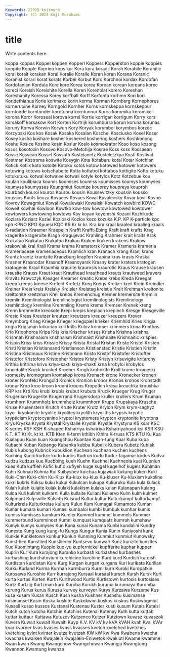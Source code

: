 ```yaml
---
Keywords: 22925 kojimura
Copyright: (C) 2024 Koji Murakami
---
```


# title

Write contents here.



 koppa
koppas Koppel koppen Kopperl Koppers Kopperston koppie koppies koppite Kopple
Koprino kops kor Kora kora koradji Korah Korahite Korahitic korai
korait korakan Koral Koralie Koralle Koran koran Korana Koranic Koranist
korari korat korats Korbel Korbut Korc Korchnoi kordax Kordofan Kordofanian
Kordula Kore kore Korea korea Korean korean koreans korec koreci
Koreish Koreishite Korella Koren Korenblat korero Koreshan Koreshanity Koressa Korey
korfball Korff Korfonta korhmn Kori kori Koridethianus Korie korimako korin
korma Korman Kornberg Kornephorus kornerupine Korney Korngold Kornher Korns kornskeppa
kornskeppur korntonde korntonder korntunna korntunnur Koroa koromika koromiko korona Koror
Koroseal korova korrel Korrie korrigan korrigum Korry kors korsakoff korsakow
Kort Korten Kortrijk korumburra korun koruna korunas koruny Korwa Korwin
Korwun Kory Koryak korymboi korymbos korzec Korzybski Kos kos Kosak
Kosaka Kosalan Koschei Kosciusko Kosel Koser Kosey kosha koshare kosher
koshered koshering koshers Koshkonong Koshu Kosice Kosimo kosin Kosiur Koslo
kosmokrator Koso koso kosong kosos kosotoxin Kosovo Kosovo-Metohija Kosrae Koss
koss Kossaean Kosse Kossean Kossel Kossuth Kostelanetz Kosteletzkya Kosti Kostival
Kostman Kostroma koswite Kosygin Kota Kotabaru kotal Kotar Kotchian Kotick
Kotlik koto kotoite Kotoko kotos kotow kotowed kotower kotowers kotowing
kotows kotschubeite Kotta kottaboi kottabos kottigite Kotto kotuku kotukutuku kotwal
kotwalee kotwali kotyle kotylos Kotz Kotzebue kou koulan koulibiaca koumis
koumises koumiss koumisses koumys koumyses koumyss koumysses Koungmiut Kountze kouprey
koupreys kouproh kourbash kouroi kouros Kourou kousin Koussevitzky koussin kousso
koussos Kouts kouza Kovacev Kovacs Koval Kovalevsky Kovar kovil Kovno
Kovrov Kowagmiut Kowal Kowalewski Kowalski Kowatch kowbird KOWC Koweit kowhai
Kowloon Kowtko kow-tow kowtow kowtowed kowtower kowtowers kowtowing kowtows Koy
koyan koyemshi Kozani Kozhikode Koziara Koziarz Koziel Kozloski Kozlov kozo
kozuka K.P. KP K-particle kpc kph KPNO KPO Kpuesi KQC
KR Kr kr kr. Kra kra kraal kraaled kraaling kraals
K-radiation Kraemer Kraepelin Krafft Krafft-Ebing Kraft kraft krafts Krag kragerite
krageroite Kragh Kragujevac Krahling Krahmer krait kraits Krak Krakatao Krakatau
Krakatoa Krakau Kraken kraken krakens Krakow krakowiak kral Krall Krama
krama Kramatorsk Kramer Krameria krameria Krameriaceae krameriaceous Kramlich kran Kranach
krang Kranj krans Krantz krantz krantzite Kranzburg krapfen Krapina kras
krasis Kraska Krasner Krasnodar Krasnoff Krasnoyarsk Krasny krater kraters kratogen
kratogenic Kraul Kraunhia kraurite kraurosis kraurotic Kraus Krause krausen krausite
Krauss Kraut kraut Krauthead krauthead krauts krautweed kravers Kravits Krawczyk
Kreager Kreamer kreatic Krebs krebs Kreda Kreegar kreep kreeps kreese
Krefeld Krefetz Kreg Kreigs Kreiker kreil Krein Kreindler Kreiner Kreis
kreis Kreisky Kreisler Kreistag kreistle Kreit Kreitman kreitonite kreittonite kreitzman
Krell krelos Kremenchug Kremer kremersite Kremlin kremlin Kremlinologist kremlinologist kremlinologists
Kremlinology kremlinology kremlins Kremmling Krems krems Kremser Krenek kreng Krenn
krennerite kreosote Krepi krepis kreplach kreplech Kresge Kresgeville Kresic Kress
Kreutzer kreutzer kreutzers kreuzer kreuzers Krever Kreymborg Krieg Kriege Krieger
kriegspiel krieker Kriemhild Kries Krigia krigia Krigsman krikorian krill krills
Krilov krimmer krimmers krina Krinthos Krio Kriophoros Krips Kris kris
Krischer krises Krisha Krishna krishna Krishnah Krishnaism krishnaism Krishnaist Krishnaite
Krishnaitic krispies Krispin Kriss kriss Krissie Krissy Krista Kristal Kristan
Kriste Kristel Kristen Kristi Kristian Kristiansand Kristianson Kristianstad Kristie Kristien
Kristin Kristina Kristinaux Kristine Kristmann Kristo Kristof Kristofer Kristoffer Kristofor
Kristoforo Kristopher Kristos Kristy Kristyn krisuvigite kritarchy Krithia kritrima krivu
kriya-sakti kriya-shakti krna krobyloi krobylos krocidolite Krock krocket Kroeber Krogh
krohnkite Kroll krome kromeski kromesky kromogram kromskop krona Kronach krone
Kronecker kronen kroner Kronfeld Krongold Kronick Kronion kronor Kronos kronos
Kronstadt kronur Kroo kroo kroon krooni kroons Kropotkin krosa krouchka
kroushka KRP krs Krti Kru krubi krubis krubut krubuts Krucik
Krueger Krug Kruger Krugerism Krugerite Krugerrand Krugersdorp kruller krullers Krum
Kruman krumhorn Krummholz krummholz krummhorn Krupp Krupskaya Krusche Kruse Krusenstern
Krutch Krute Kruter Krutz Krylon Krym krym-saghyz kryo- kryokonite kryolite
kryolites kryolith kryoliths krypsis kryptic krypticism kryptocyanine kryptol kryptomere krypton
kryptonite kryptons Krys Kryska Krysta Krystal Krystalle Krystin Krystle Krystyna
KS ksar KSC K-series KSF KSH K-shaped Kshatriya kshatriya Kshatriyahood
ksi KSR KSU K.T. KT Kt Kt. kt kt. KTB
Kten K-term kthibh Kthira K-truss KTS KTU Ku Kua Kualapuu
Kuan kuan Kuangchou Kuantan Kuan-tung Kuar Kuba kuba Kubachi Kuban
Kubango Kubanka kubba Kubelik Kubera Kubetz Kubiak Kubis kubong Kubrick
kubuklion Kuchean kuchean kuchen kuchens Kuching Kucik kudize kudo kudos
Kudrun kudu Kudur-lagamar kudus Kudva kudzu kudzus kue Kuebbing kueh
Kuehn Kuehnel Kuehneola kuei Kuenlun kues Kufa kuffieh Kufic kufic
kufiyeh kuge kugel kugelhof kugels Kuhlman Kuhn Kuhnau Kuhnia Kui
Kuibyshev kuichua kujawiak kukang kukeri Kuki Kuki-Chin Kuki-chin Ku-Klux Ku-klux
ku-klux Ku-kluxer Ku-kluxism kukoline kukri kukris Kuksu kuku kukui Kukulcan
kukupa Kukuruku Kula kula kulack Kulah kulah kulaite kulak kulaki
kulakism kulaks kulan Kulanapan kulang Kulda Kuli kulimit kulkarni Kulla
kullaite Kullani Kullervo Kulm kulm kulmet Kulpmont Kulpsville Kulseth Kulsrud
Kultur kultur Kulturkampf kulturkampf Kulturkreis Kulturkreise kulturs Kulun Kum Kumagai
Kumamoto Kuman Kumar kumara kumari Kumasi kumbaloi kumbi kumbuk kumhar
kumis kumiss kumisses kumkum Kumler Kummel kummel kummels Kummer kummerbund
kumminost Kumni kumquat kumquats kumrah kumshaw Kumyk kumys kumyses Kun
Kuna kunai Kunama Kunbi kundalini Kundry Kuneste Kung kung kung-fu
Kungs Kungur Kunia Kunin Kuniyoshi kunk Kunkle Kunkletown kunkur Kunlun
Kunming Kunmiut kunmiut Kunowsky Kunst-lied Kunstlied Kunstlieder Kuntsevo kunwari Kunz
kunzite kunzites Kuo Kuomintang Kuopio kuo-yu kupfernickel kupfferite kuphar kupper
Kuprin Kur Kura kurajong Kuranko kurbash kurbashed kurbashes kurbashing kurchatovium
kurchicine kurchine Kurd kurd Kurdish kurdish Kurdistan kurdistan Kure Kurg
Kurgan kurgan kurgans Kuri kurikata Kurilian Kurku Kurland Kurma Kurman
kurmburra Kurmi kurn Kuroki Kuropatkin Kurosawa Kuroshio Kurr kurrajong Kursaal
kursaal kursch Kursh Kursk Kurt kurta kurtas Kurten Kurth Kurthwood
Kurtis Kurtistown kurtosis kurtosises Kurtz Kurtzig Kurtzman kuru Kuruba Kurukh
kuruma kurumaya Kurumba kurung Kurus kurus Kurusu kurvey kurveyor Kurys
Kurzawa Kurzeme Kus kusa kusam Kusan Kusch Kush kusha Kushner
Kushshu kusimanse kusimansel Kusin Kuska kuskite Kuskokwim kuskos kuskus Kuskwogmiut
Kussell kusso kussos Kustanai Kustenau Kuster kusti kusum Kutais Kutaisi
Kutch kutch kutcha Kutchin Kutchins Kutenai Kutenay Kuth kutta kuttab
kuttar kuttaur Kuttawa Kutuzov Kutzenco Kutzer Kutztown kuvasz kuvaszok Kuvera
Kuwait kuwait Kuwaiti Kuyp K.V. KV kV kv kVA kVAH
kvah Kval kVAr kvar kvarner kvas kvases kvass kvasses kvetch
kvetched kvetches kvetching kvint kvinter kvutza kvutzah KW kW kw
Kwa Kwabena kwacha kwachas kwaiken Kwajalein Kwajalein-Eniwetok Kwakiutl Kwame kwamme
Kwan kwan Kwang Kwangchow Kwangchowan Kwangju Kwangtung Kwannon Kwantung kwanza
